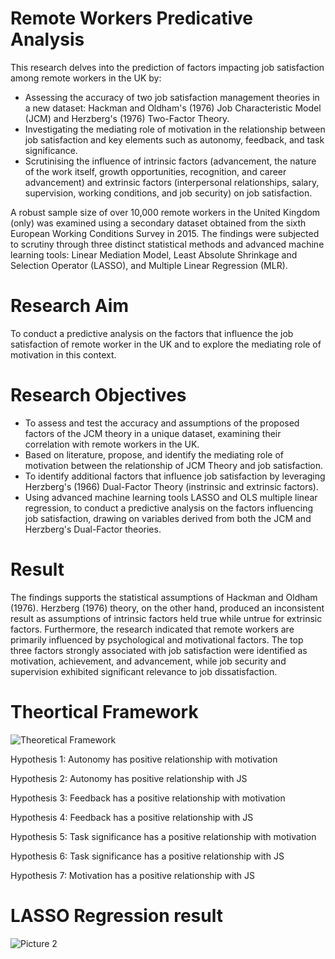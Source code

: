 # Remote Workers Predicative Analysis
This research delves into the prediction of factors impacting job satisfaction among remote workers in the UK by: 

- Assessing the accuracy of two job satisfaction management theories in a new dataset: Hackman and Oldham's (1976) Job Characteristic Model (JCM) and Herzberg's (1976) Two-Factor Theory.
- Investigating the mediating role of motivation in the relationship between job satisfaction and key elements such as autonomy, feedback, and task significance. 
- Scrutinising the influence of intrinsic factors (advancement, the nature of the work itself, growth opportunities, recognition, and career advancement) and extrinsic factors (interpersonal relationships, salary, supervision, working conditions, and job security) on job satisfaction. 

A robust sample size of over 10,000 remote workers in the United Kingdom (only) was examined using a secondary dataset obtained from the sixth European Working Conditions Survey in 2015. The findings were subjected to scrutiny through three distinct statistical methods and advanced machine learning tools: Linear Mediation Model, Least Absolute Shrinkage and Selection Operator (LASSO), and Multiple Linear Regression (MLR).

# Research Aim
To conduct a predictive analysis on the factors that influence the job satisfaction of remote worker in the UK and to explore the mediating role of motivation in this context.

# Research Objectives
- To assess and test the accuracy and assumptions of the proposed factors of the JCM theory in a unique dataset, examining their correlation with remote workers in the UK.
- Based on literature, propose, and identify the mediating role of motivation between the relationship of JCM Theory and job satisfaction.
- To identify additional factors that influence job satisfaction by leveraging Herzberg's (1966) Dual-Factor Theory (instrinsic and extrinsic factors).
- Using advanced machine learning tools LASSO and OLS multiple linear regression, to conduct a predictive analysis on the factors influencing job satisfaction, drawing on variables derived from both the JCM and Herzberg's Dual-Factor theories.

# Result
The findings supports the statistical assumptions of Hackman and Oldham (1976). Herzberg (1976) theory, on the other hand, produced an inconsistent result as assumptions of 
intrinsic factors held true while untrue for extrinsic factors. Furthermore, the research indicated that remote workers are primarily influenced by psychological and motivational factors. 
The top three factors strongly associated with job satisfaction were identified as motivation, achievement, and advancement, while job security and supervision exhibited significant relevance to job dissatisfaction.

# Theortical Framework 
![Theoretical Framework](https://github.com/bisolaola/RemoteWorkers-PredicativeAnalysis/assets/137617628/1e5cea38-d75f-4984-95dd-b94d4a8bf7ff)

Hypothesis 1: Autonomy has positive relationship with motivation


Hypothesis 2: Autonomy has positive relationship with JS


Hypothesis 3: Feedback has a positive relationship with motivation


Hypothesis 4: Feedback has a positive relationship with JS 


Hypothesis 5: Task significance has a positive relationship with motivation


Hypothesis 6: Task significance has a positive relationship with JS 


Hypothesis 7: Motivation has a positive relationship with JS

# LASSO Regression result
![Picture 2](https://github.com/bisolaola/RemoteWorkers-PredicativeAnalysis/assets/137617628/c656bfa4-fc26-4e23-a619-fea0ed6db2a5)


